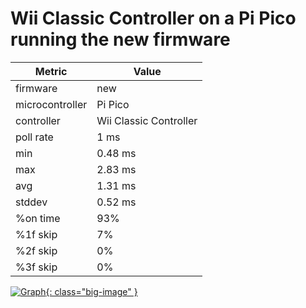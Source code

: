 # Wii Classic Controller on a Pi Pico running the new firmware

| Metric          | Value                  |
| --------------- | ---------------------- |
| firmware        | new                    |
| microcontroller | Pi Pico                |
| controller      | Wii Classic Controller |
| poll rate       | 1 ms                   |
| min             | 0.48 ms                |
| max             | 2.83 ms                |
| avg             | 1.31 ms                |
| stddev          | 0.52 ms                |
| %on time        | 93%                    |
| %1f skip        | 7%                     |
| %2f skip        | 0%                     |
| %3f skip        | 0%                     |

[![Graph](../../assets/images/results/santroller_classic_n.png){: class="big-image" }](../../assets/images/results/santroller_classic_n.png)
